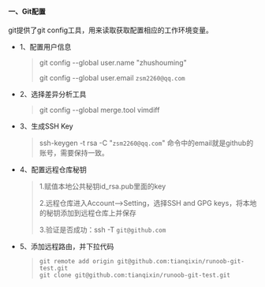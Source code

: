 #### 一、Git配置

git提供了git config工具，用来读取获取配置相应的工作环境变量。

- 1、配置用户信息

  > git config --global user.name "zhushouming"
  >
  > git config --global user.email `zsm2260@qq.com`

- 2、选择差异分析工具

  > git config --global merge.tool vimdiff

- 3、生成SSH Key

  > ssh-keygen -t rsa -C "`zsm2260@qq.com`"
  > 命令中的email就是github的账号，需要保持一致。

- 4、配置远程仓库秘钥

  > 1.赋值本地公共秘钥id_rsa.pub里面的key
  >
  > 2.远程仓库进入Account-->Setting，选择SSH and GPG keys，将本地的秘钥添加到远程仓库上并保存
  >
  > 3.验证是否成功：ssh -T `git@github.com`

- 5、添加远程路由，并下拉代码

  > ```
  > git remote add origin git@github.com:tianqixin/runoob-git-test.git
  > git clone git@github.com:tianqixin/runoob-git-test.git
  > ```
